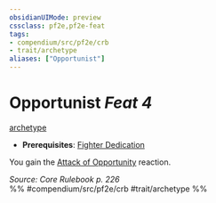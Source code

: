 ```yaml
---
obsidianUIMode: preview
cssclass: pf2e,pf2e-feat
tags:
- compendium/src/pf2e/crb
- trait/archetype
aliases: ["Opportunist"]
---
```

# Opportunist  *Feat 4*  
[archetype](archetype.md "Archetype Feat Trait")  

- **Prerequisites**: [Fighter Dedication](fighter-dedication.md)

You gain the [Attack of Opportunity](Reference/Rules/Actions/attack-of-opportunity.md) reaction.

*Source: Core Rulebook p. 226*  
%% #compendium/src/pf2e/crb #trait/archetype %%